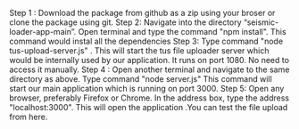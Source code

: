 Step 1 : Download the package from github as a zip using your broser or clone the package using git.
Step 2: Navigate into the directory “seismic-loader-app-main”. Open terminal and type the command "npm install". This command would instal all the dependencies
Step 3: Type command "node tus-upload-server.js" . This will start the tus file uploader server which would be internally used by our application. It runs on port 1080. No need to access it manually.
Step 4 : Open another terminal and navigate to the same directory as above. Type command "node server.js" This command will start our main application which is running on port 3000.
Step 5: Open any browser, preferably Firefox or Chrome. In the address box, type the address  "localhost:3000". This will open the application .You can test the file upload from here.
